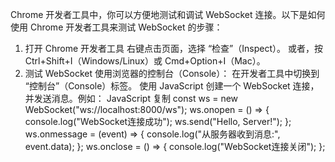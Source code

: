  Chrome 开发者工具中，你可以方便地测试和调试 WebSocket 连接。以下是如何使用 Chrome 开发者工具来测试 WebSocket 的步骤：

1. 打开 Chrome 开发者工具
右键点击页面，选择 “检查”（Inspect）。
或者，按 Ctrl+Shift+I（Windows/Linux）或 Cmd+Option+I（Mac）。
2. 测试 WebSocket
使用浏览器的控制台（Console）：
在开发者工具中切换到 “控制台”（Console）标签。
使用 JavaScript 创建一个 WebSocket 连接，并发送消息。例如：
JavaScript
复制
const ws = new WebSocket("ws://localhost:8000/ws");
ws.onopen = () => {
    console.log("WebSocket连接成功");
    ws.send("Hello, Server!");
};
ws.onmessage = (event) => {
    console.log("从服务器收到消息:", event.data);
};
ws.onclose = () => {
    console.log("WebSocket连接关闭");
};